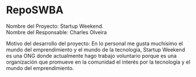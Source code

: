 # RepoSWBA
Nombre del Proyecto: Startup Weekend.
<br>
Nombre del Responsable: Charles Olveira

Motivo del desarrollo del proyecto: En lo personal me gusta muchísimo el mundo del emprendimiento y el mundo de la tecnología, Startup Weekend es una ONG donde actualmente 
hago trabajo voluntario porque es una organización que promueve en la comunidad el interés por la tecnología y el mundo del emprendimiento.


